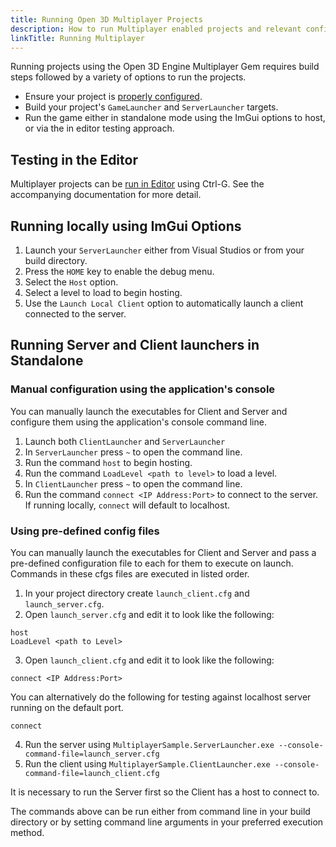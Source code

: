 ```yaml
---
title: Running Open 3D Multiplayer Projects
description: How to run Multiplayer enabled projects and relevant configuration
linkTitle: Running Multiplayer
---
```


Running projects using the Open 3D Engine Multiplayer Gem requires build steps followed by a variety of options to run the projects.

* Ensure your project is [properly configured](./configuration.md).
* Build your project's `GameLauncher` and `ServerLauncher` targets.
* Run the game either in standalone mode using the ImGui options to host, or via the in editor testing approach.

## Testing in the Editor

Multiplayer projects can be [run in Editor](./test-in-editor.md) using Ctrl-G. See the accompanying documentation for more detail. 

## Running locally using ImGui Options

1. Launch your `ServerLauncher` either from Visual Studios or from your build directory.
2. Press the `HOME` key to enable the debug menu.
3. Select the `Host` option.
4. Select a level to load to begin hosting.
5. Use the `Launch Local Client` option to automatically launch a client connected to the server.

## Running Server and Client launchers in Standalone

### Manual configuration using the application's console 

You can manually launch the executables for Client and Server and configure them using the application's console command line.

1. Launch both `ClientLauncher` and `ServerLauncher`
2. In `ServerLauncher` press `~` to open the command line.
3. Run the command `host` to begin hosting.
4. Run the command `LoadLevel <path to level>` to load a level.
5. In `ClientLauncher` press `~` to open the command line.
6. Run the command `connect <IP Address:Port>` to connect to the server. If running locally, `connect` will default to localhost.

### Using pre-defined config files

You can manually launch the executables for Client and Server and pass a pre-defined configuration file to each for them to execute on launch. Commands in these cfgs files are executed in listed order.

1. In your project directory create `launch_client.cfg` and `launch_server.cfg`.
2. Open `launch_server.cfg` and edit it to look like the following:
```
host
LoadLevel <path to Level>
```
3. Open `launch_client.cfg` and edit it to look like the following:
```
connect <IP Address:Port>
```
You can alternatively do the following for testing against localhost server running on the default port.
```
connect
```
4. Run the server using `MultiplayerSample.ServerLauncher.exe --console-command-file=launch_server.cfg`
5. Run the client using `MultiplayerSample.ClientLauncher.exe --console-command-file=launch_client.cfg`

It is necessary to run the Server first so the Client has a host to connect to. 

The commands above can be run either from command line in your build directory or by setting command line arguments in your preferred execution method.